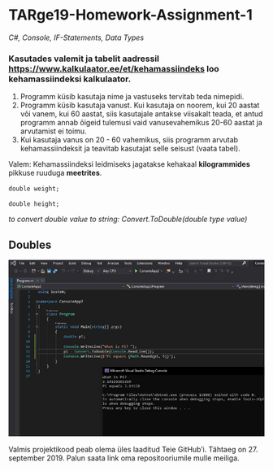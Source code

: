 # TARge19-Homework-Assignment-1
*C#, Console, IF-Statements, Data Types*

### Kasutades valemit ja tabelit aadressil https://www.kalkulaator.ee/et/kehamassiindeks loo kehamassiindeksi kalkulaator. 
1. Programm küsib kasutaja nime ja vastuseks tervitab teda nimepidi.
2. Programm küsib kasutaja vanust. Kui kasutaja on noorem, kui 20 aastat või vanem, kui 60 aastat, siis kasutajale antakse viisakalt teada, et antud programm annab õigeid tulemusi vaid vanusevahemikus 20-60 aastat ja arvutamist ei toimu.
3. Kui kasutaja vanus on 20 - 60 vahemikus, siis programm arvutab kehamassiindeksit ja teavitab kasutajat selle seisust (vaata tabel).

Valem:  Kehamassiindeksi leidmiseks jagatakse kehakaal **kilogrammides** pikkuse ruuduga **meetrites**.
```
double weight;
```
```
double height;
```


*to convert double value to string: Convert.ToDouble(double type value)*

## Doubles 
![](Capture.JPG)


Valmis projektikood peab olema üles laaditud Teie GitHub’i. Tähtaeg on 27. september 2019. Palun saata link oma rep​ositooriumile mulle meiliga.
